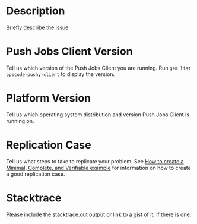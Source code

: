 # Description

Briefly describe the issue

# Push Jobs Client Version

Tell us which version of the Push Jobs Client you are running. Run `gem list opscode-pushy-client` to display the version.

# Platform Version

Tell us which operating system distribution and version Push Jobs Client is running on.

# Replication Case

Tell us what steps to take to replicate your problem. See [How to create a Minimal, Complete, and Verifiable example](https://stackoverflow.com/help/mcve) for information on how to create a good replication case.

# Stacktrace

Please include the stacktrace.out output or link to a gist of it, if there is one.
